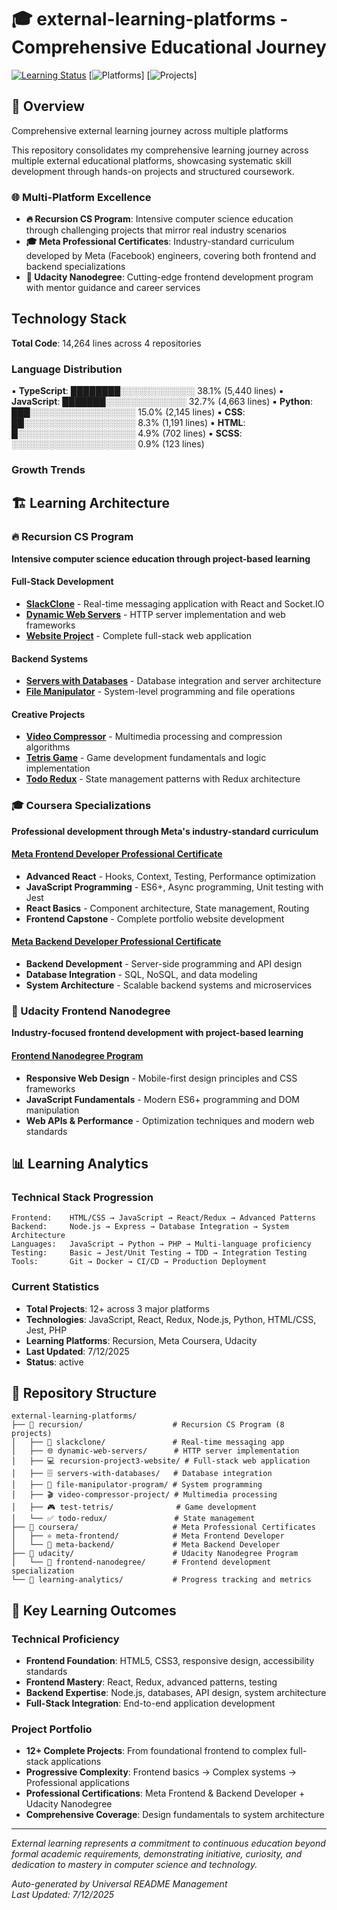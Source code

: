 # 🎓 external-learning-platforms - Comprehensive Educational Journey

[![Learning Status](https://img.shields.io/badge/Learning-Active-green)](https://github.com/DevPersonalHub/external-learning-platforms) [![Platforms](https://img.shields.io/badge/Platforms-3-blue)] [![Projects](https://img.shields.io/badge/Projects-12+-orange)]

## 🌟 Overview

Comprehensive external learning journey across multiple platforms

This repository consolidates my comprehensive learning journey across multiple external educational platforms, showcasing systematic skill development through hands-on projects and structured coursework.

### 🌐 Multi-Platform Excellence
- **🔥 Recursion CS Program**: Intensive computer science education through challenging projects that mirror real industry scenarios
- **🎓 Meta Professional Certificates**: Industry-standard curriculum developed by Meta (Facebook) engineers, covering both frontend and backend specializations
- **🎨 Udacity Nanodegree**: Cutting-edge frontend development program with mentor guidance and career services

## Technology Stack
**Total Code**: 14,264 lines across 4 repositories

### Language Distribution
▪ **TypeScript**: ████████░░░░░░░░░░░░ 38.1% (5,440 lines)
▪ **JavaScript**: ███████░░░░░░░░░░░░░ 32.7% (4,663 lines)
▪ **Python**: ███░░░░░░░░░░░░░░░░░ 15.0% (2,145 lines)
▪ **CSS**: ██░░░░░░░░░░░░░░░░░░ 8.3% (1,191 lines)
▪ **HTML**: █░░░░░░░░░░░░░░░░░░░ 4.9% (702 lines)
▪ **SCSS**: ░░░░░░░░░░░░░░░░░░░░ 0.9% (123 lines)

### Growth Trends


## 🏗️ Learning Architecture

### 🔥 Recursion CS Program
**Intensive computer science education through project-based learning**

#### Full-Stack Development
- **[SlackClone](https://github.com/DevPersonalHub/external-learning-platforms/tree/main/recursion/slackclone)** - Real-time messaging application with React and Socket.IO
- **[Dynamic Web Servers](https://github.com/DevPersonalHub/external-learning-platforms/tree/main/recursion/dynamic-web-servers)** - HTTP server implementation and web frameworks
- **[Website Project](https://github.com/DevPersonalHub/external-learning-platforms/tree/main/recursion/recursion-project3-website)** - Complete full-stack web application

#### Backend Systems
- **[Servers with Databases](https://github.com/DevPersonalHub/external-learning-platforms/tree/main/recursion/servers-with-databases)** - Database integration and server architecture
- **[File Manipulator](https://github.com/DevPersonalHub/external-learning-platforms/tree/main/recursion/file-manipulator-program)** - System-level programming and file operations

#### Creative Projects
- **[Video Compressor](https://github.com/DevPersonalHub/external-learning-platforms/tree/main/recursion/video-compressor-project)** - Multimedia processing and compression algorithms
- **[Tetris Game](https://github.com/DevPersonalHub/external-learning-platforms/tree/main/recursion/test-tetris)** - Game development fundamentals and logic implementation
- **[Todo Redux](https://github.com/DevPersonalHub/external-learning-platforms/tree/main/recursion/todo-redux)** - State management patterns with Redux architecture

### 🎓 Coursera Specializations
**Professional development through Meta's industry-standard curriculum**

#### [Meta Frontend Developer Professional Certificate](https://github.com/DevPersonalHub/external-learning-platforms/tree/main/coursera/meta-frontend)
- **Advanced React** - Hooks, Context, Testing, Performance optimization
- **JavaScript Programming** - ES6+, Async programming, Unit testing with Jest
- **React Basics** - Component architecture, State management, Routing
- **Frontend Capstone** - Complete portfolio website development

#### [Meta Backend Developer Professional Certificate](https://github.com/DevPersonalHub/external-learning-platforms/tree/main/coursera/meta-backend)
- **Backend Development** - Server-side programming and API design
- **Database Integration** - SQL, NoSQL, and data modeling
- **System Architecture** - Scalable backend systems and microservices

### 🎨 Udacity Frontend Nanodegree
**Industry-focused frontend development with project-based learning**

#### [Frontend Nanodegree Program](https://github.com/DevPersonalHub/external-learning-platforms/tree/main/udacity/frontend-nanodegree)
- **Responsive Web Design** - Mobile-first design principles and CSS frameworks
- **JavaScript Fundamentals** - Modern ES6+ programming and DOM manipulation
- **Web APIs & Performance** - Optimization techniques and modern web standards

## 📊 Learning Analytics

### Technical Stack Progression
```
Frontend:    HTML/CSS → JavaScript → React/Redux → Advanced Patterns
Backend:     Node.js → Express → Database Integration → System Architecture  
Languages:   JavaScript → Python → PHP → Multi-language proficiency
Testing:     Basic → Jest/Unit Testing → TDD → Integration Testing
Tools:       Git → Docker → CI/CD → Production Deployment
```

### Current Statistics
- **Total Projects**: 12+ across 3 major platforms
- **Technologies**: JavaScript, React, Redux, Node.js, Python, HTML/CSS, Jest, PHP
- **Learning Platforms**: Recursion, Meta Coursera, Udacity
- **Last Updated**: 7/12/2025
- **Status**: active

## 📁 Repository Structure

```
external-learning-platforms/
├── 📁 recursion/                    # Recursion CS Program (8 projects)
│   ├── 🚀 slackclone/               # Real-time messaging app
│   ├── 🌐 dynamic-web-servers/      # HTTP server implementation  
│   ├── 💻 recursion-project3-website/ # Full-stack web application
│   ├── 🗄️ servers-with-databases/   # Database integration
│   ├── 📁 file-manipulator-program/ # System programming
│   ├── 🎬 video-compressor-project/ # Multimedia processing
│   ├── 🎮 test-tetris/              # Game development
│   └── ✅ todo-redux/               # State management
├── 📁 coursera/                     # Meta Professional Certificates
│   ├── ⚛️ meta-frontend/            # Meta Frontend Developer
│   └── 🔧 meta-backend/             # Meta Backend Developer
├── 📁 udacity/                      # Udacity Nanodegree Program
│   └── 🎨 frontend-nanodegree/      # Frontend development specialization
└── 📁 learning-analytics/           # Progress tracking and metrics
```

## 🎯 Key Learning Outcomes

### Technical Proficiency
- **Frontend Foundation**: HTML5, CSS3, responsive design, accessibility standards
- **Frontend Mastery**: React, Redux, advanced patterns, testing
- **Backend Expertise**: Node.js, databases, API design, system architecture
- **Full-Stack Integration**: End-to-end application development

### Project Portfolio  
- **12+ Complete Projects**: From foundational frontend to complex full-stack applications
- **Progressive Complexity**: Frontend basics → Complex systems → Professional applications
- **Professional Certifications**: Meta Frontend & Backend Developer + Udacity Nanodegree
- **Comprehensive Coverage**: Design fundamentals to system architecture

---

*External learning represents a commitment to continuous education beyond formal academic requirements, demonstrating initiative, curiosity, and dedication to mastery in computer science and technology.*

*Auto-generated by Universal README Management*  
*Last Updated: 7/12/2025*